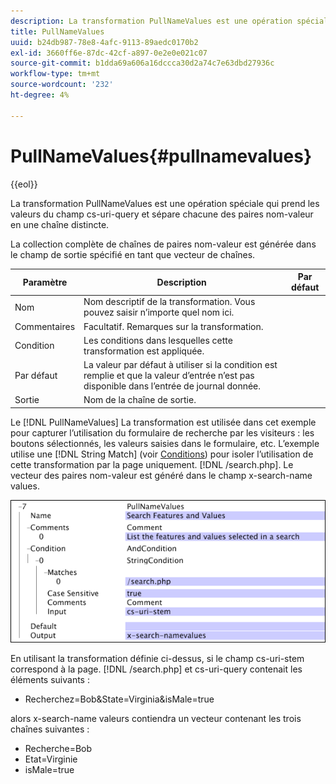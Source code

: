 ```yaml
---
description: La transformation PullNameValues est une opération spéciale qui prend les valeurs du champ cs-uri-query et sépare chacune des paires nom-valeur en une chaîne distincte.
title: PullNameValues
uuid: b24db987-78e8-4afc-9113-89aedc0170b2
exl-id: 3660ff6e-87dc-42cf-a897-0e2e0e021c07
source-git-commit: b1dda69a606a16dccca30d2a74c7e63dbd27936c
workflow-type: tm+mt
source-wordcount: '232'
ht-degree: 4%

---
```


# PullNameValues{#pullnamevalues}

{{eol}}

La transformation PullNameValues est une opération spéciale qui prend les valeurs du champ cs-uri-query et sépare chacune des paires nom-valeur en une chaîne distincte.

La collection complète de chaînes de paires nom-valeur est générée dans le champ de sortie spécifié en tant que vecteur de chaînes.

| Paramètre | Description | Par défaut |
|---|---|---|
| Nom | Nom descriptif de la transformation. Vous pouvez saisir n’importe quel nom ici. |  |
| Commentaires | Facultatif. Remarques sur la transformation. |  |
| Condition | Les conditions dans lesquelles cette transformation est appliquée. |  |
| Par défaut | La valeur par défaut à utiliser si la condition est remplie et que la valeur d’entrée n’est pas disponible dans l’entrée de journal donnée. |  |
| Sortie | Nom de la chaîne de sortie. |  |

Le [!DNL PullNameValues] La transformation est utilisée dans cet exemple pour capturer l’utilisation du formulaire de recherche par les visiteurs : les boutons sélectionnés, les valeurs saisies dans le formulaire, etc. L’exemple utilise une [!DNL String Match] (voir [Conditions](../../../../../home/c-dataset-const-proc/c-conditions/c-abt-cond.md)) pour isoler l’utilisation de cette transformation par la page uniquement. [!DNL /search.php]. Le vecteur des paires nom-valeur est généré dans le champ x-search-name values.

![](assets/cfg_TransformationType_PullNameValues.png)

En utilisant la transformation définie ci-dessus, si le champ cs-uri-stem correspond à la page. [!DNL /search.php] et cs-uri-query contenait les éléments suivants :

* Recherchez=Bob&amp;State=Virginia&amp;isMale=true

alors x-search-name valeurs contiendra un vecteur contenant les trois chaînes suivantes :

* Recherche=Bob
* Etat=Virginie
* isMale=true
